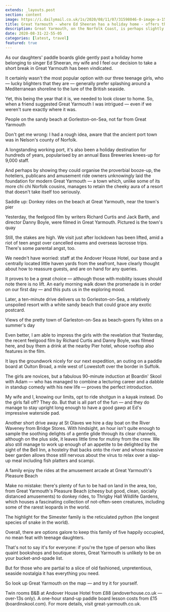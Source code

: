 ```yaml
---
extends: _layouts.post
section: content
image: https://i.dailymail.co.uk/1s/2020/08/11/07/31598046-0-image-a-15_1597127930668.jpg 
title: Great Yarmouth - where Ed Sheeran has a holiday home - offers the quintessential British beach break 
description: Great Yarmouth, on the Norfolk Coast, is perhaps slightly overlooked these days. But the Daily Mails Matt Simester discovered that it makes for a wonderfully old-fashioned and unpretentious escape. 
date: 2020-08-31-22-55-05 
categories: [latest, travel] 
featured: true 
--- 
```

As our daughters' paddle boards glide gently past a holiday home belonging to singer Ed Sheeran, my wife and I feel our decision to take a short break in Great Yarmouth has been vindicated.

It certainly wasn't the most popular option with our three teenage girls, who — lucky blighters that they are — generally prefer splashing around a Mediterranean shoreline to the lure of the British seaside.

Yet, this being the year that it is, we needed to look closer to home. So, when a friend suggested Great Yarmouth I was intrigued — even if we weren't sure exactly where it was.

People on the sandy beach at Gorleston-on-Sea, not far from Great Yarmouth

Don't get me wrong: I had a rough idea, aware that the ancient port town was in Nelson's county of Norfolk.

A longstanding working port, it's also been a holiday destination for hundreds of years, popularised by an annual Bass Breweries knees-up for 9,000 staff.

And perhaps by showing they could organise the proverbial booze-up, the hoteliers, publicans and amusement ride owners unknowingly laid the foundation for modern Great Yarmouth — a town which, unlike some of its more chi chi Norfolk cousins, manages to retain the cheeky aura of a resort that doesn't take itself too seriously.

Saddle up: Donkey rides on the beach at Great Yarmouth, near the town's pier

Yesterday, the feelgood film by writers Richard Curtis and Jack Barth, and director Danny Boyle, were filmed in Great Yarmouth. Pictured is the town's quay 

Still, the stakes are high. We visit just after lockdown has been lifted, amid a riot of teen angst over cancelled exams and overseas lacrosse trips. There's some parental angst, too.

We needn't have worried: staff at the Andover House Hotel, our base and a centrally located little haven yards from the seafront, have clearly thought about how to reassure guests, and are on hand for any queries.

It proves to be a great choice — although those with mobility issues should note there is no lift. An early morning walk down the promenade is in order on our first day — and this puts us in the exploring mood.

Later, a ten-minute drive delivers us to Gorleston-on-Sea, a relatively unspoiled resort with a white sandy beach that could grace any exotic postcard.

Views of the pretty town of Garleston-on-Sea as beach-goers fly kites on a summer's day

Even better, I am able to impress the girls with the revelation that Yesterday, the recent feelgood film by Richard Curtis and Danny Boyle, was filmed here, and buy them a drink at the nearby Pier hotel, whose rooftop also features in the film.

It lays the groundwork nicely for our next expedition, an outing on a paddle board at Oulton Broad, a mile west of Lowestoft over the border in Suffolk.

The girls are novices, but a fabulous 90-minute induction at Boardin' Skool with Adam — who has managed to combine a lecturing career and a dabble in standup comedy with his new life — proves the perfect introduction.

My wife and I, knowing our limits, opt to ride shotgun in a kayak instead. Do the girls fall off? They do. But that is all part of the fun — and they do manage to stay upright long enough to have a good gawp at Ed's impressive waterside pad.

Another short drive away at St Olaves we hire a day boat on the River Waveney from Bridge Stores. With hindsight, an hour isn't quite enough to sample the soothing delights of a gentle glide through its clear channels, although on the plus side, it leaves little time for mutiny from the crew. We also still manage to work up enough of an appetite to be delighted by the sight of the Bell Inn, a hostelry that backs onto the river and whose massive beer garden allows those still nervous about the virus to relax over a slap-up meal including fish platters and scampi.

A family enjoy the rides at the amusement arcade at Great Yarmouth's Pleasure Beach 

Make no mistake: there's plenty of fun to be had on land in the area, too, from Great Yarmouth's Pleasure Beach (cheesy but good, clean, socially distanced amusements) to donkey rides, to Thrigby Hall Wildlife Gardens, which houses a fascinating collection of not-often-seen creatures, including some of the rarest leopards in the world.

The highlight for the Simester family is the reticulated python (the longest species of snake in the world).

Overall, there are options galore to keep this family of five happily occupied, no mean feat with teenage daughters.

That's not to say it's for everyone: if you're the type of person who likes quaint bookshops and boutique stores, Great Yarmouth is unlikely to be on your bucket-and-spade list.

But for those who are partial to a slice of old fashioned, unpretentious, seaside nostalgia it has everything you need.

So look up Great Yarmouth on the map — and try it for yourself.  

Twin rooms B&B at Andover House Hotel from £88 (andoverhouse.co.uk — over-13s only). A one-hour stand-up paddle board lesson costs from £15 (boardinskool.com). For more details, visit great-yarmouth.co.uk. 

